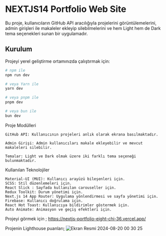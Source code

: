 # NEXTJS14 Portfolio Web Site

Bu proje, kullanıcıların GitHub API aracılığıyla projelerini görüntülemelerini, admin girişleri ile makaleler ekleyip silebilmelerini ve hem Light hem de Dark tema seçenekleri sunan bir uygulamadır.

## Kurulum

Projeyi yerel geliştirme ortamınızda çalıştırmak için:

```bash
# npm ile
npm run dev

# veya Yarn ile
yarn dev

# veya pnpm ile
pnpm dev

# veya bun ile
bun dev

```

Proje Modülleri

    GitHub API: Kullanıcının projeleri anlık olarak ekrana basılmaktadır.

    Admin Girişi: Admin kullanıcıları makale ekleyebilir ve mevcut makaleleri silebilir.

    Temalar: Light ve Dark olmak üzere iki farklı tema seçeneği bulunmaktadır.

Kullanılan Teknolojiler

    Material-UI (MUI): Kullanıcı arayüzü bileşenleri için.
    SCSS: Stil düzenlemeleri için.
    React Slick : Sayfada kullanılan carouseller için.
    Redux Toolkit: Durum yönetimi için.
    Next.js 14 App Router: Uygulama yönlendirmesi ve sayfa yönetimi için.
    Firebase: Kullanıcı doğrulama için.
    React Hot Toast: Kullanıcıya bildirimler göstermek için.
    Auto Animate: Animasyon ve geçiş efektleri için.

Projeyi görmek için ;
https://nextjs-portfolio-eight-chi-36.vercel.app/


Projenin Lighthouse puanları;
![Ekran Resmi 2024-08-20 00 30 25](https://github.com/user-attachments/assets/a6f6c06b-6384-4f62-964d-a5d45ba6bfce)
